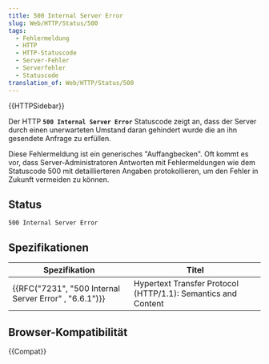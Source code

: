 ```yaml
---
title: 500 Internal Server Error
slug: Web/HTTP/Status/500
tags:
  - Fehlermeldung
  - HTTP
  - HTTP-Statuscode
  - Server-Fehler
  - Serverfehler
  - Statuscode
translation_of: Web/HTTP/Status/500
---
```

{{HTTPSidebar}}

Der HTTP **`500 Internal Server Error`** Statuscode zeigt an, dass der Server durch einen unerwarteten Umstand daran gehindert wurde die an ihn gesendete Anfrage zu erfüllen.

Diese Fehlermeldung ist ein generisches "Auffangbecken". Oft kommt es vor, dass Server-Administratoren Antworten mit Fehlermeldungen wie dem Statuscode 500 mit detaillierteren Angaben protokollieren, um den Fehler in Zukunft vermeiden zu können.

## Status

    500 Internal Server Error

## Spezifikationen

| Spezifikation                                                            | Titel                                                         |
| ------------------------------------------------------------------------ | ------------------------------------------------------------- |
| {{RFC("7231", "500 Internal Server Error" , "6.6.1")}} | Hypertext Transfer Protocol (HTTP/1.1): Semantics and Content |

## Browser-Kompatibilität

{{Compat}}
